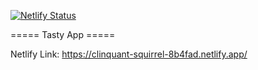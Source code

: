 [![Netlify Status](https://api.netlify.com/api/v1/badges/fa24d1a5-f3ac-468c-9111-404034bf8ad6/deploy-status)](https://app.netlify.com/sites/clinquant-squirrel-8b4fad/deploys)
<br/>

===== Tasty App =====

Netlify Link: https://clinquant-squirrel-8b4fad.netlify.app/


